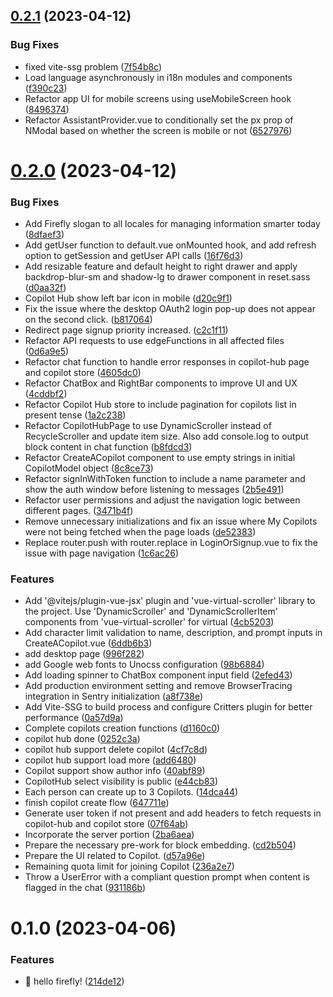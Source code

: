 

## [0.2.1](https://github.com/chenyueban/firefly/compare/v0.2.0...v0.2.1) (2023-04-12)


### Bug Fixes

* fixed vite-ssg problem ([7f54b8c](https://github.com/chenyueban/firefly/commit/7f54b8c2018ac8d0d9e7de0eafbe843bddf70876))
* Load language asynchronously in i18n modules and components ([f390c23](https://github.com/chenyueban/firefly/commit/f390c237e58b64654b2e584898ebca0b07d1f37d))
* Refactor app UI for mobile screens using useMobileScreen hook ([8496374](https://github.com/chenyueban/firefly/commit/849637471a927f276f5b4978936160d3b568956b))
* Refactor AssistantProvider.vue to conditionally set the px prop of NModal based on whether the screen is mobile or not ([6527976](https://github.com/chenyueban/firefly/commit/6527976edbc1b30574adf29f687a81af079772cb))

# [0.2.0](https://github.com/chenyueban/firefly/compare/v0.1.0...v0.2.0) (2023-04-12)


### Bug Fixes

* Add Firefly slogan to all locales for managing information smarter today ([8dfaef3](https://github.com/chenyueban/firefly/commit/8dfaef37a8f5a378badf26d9af897068c2cf3be8))
* Add getUser function to default.vue onMounted hook, and add refresh option to getSession and getUser API calls ([16f76d3](https://github.com/chenyueban/firefly/commit/16f76d3e6aef7af8d60c3a11f16b74858c60a96d))
* Add resizable feature and default height to right drawer and apply backdrop-blur-sm and shadow-lg to drawer component in reset.sass ([d0aa32f](https://github.com/chenyueban/firefly/commit/d0aa32ff284fab09940d78dbcaa2a1032ebaa6d1))
* Copilot Hub show left bar icon in mobile ([d20c9f1](https://github.com/chenyueban/firefly/commit/d20c9f1776fe9bbfa0fe61fd5af8a9851fb9689b))
* Fix the issue where the desktop OAuth2 login pop-up does not appear on the second click. ([b817064](https://github.com/chenyueban/firefly/commit/b817064033966a05ad05005df747f073f37fec3b))
* Redirect page signup priority increased. ([c2c1f11](https://github.com/chenyueban/firefly/commit/c2c1f116168ed510eacaba9d11c1f52b112087ae))
* Refactor API requests to use edgeFunctions in all affected files ([0d6a9e5](https://github.com/chenyueban/firefly/commit/0d6a9e5b7e8b444cc3102d4f3d116c14032a56b9))
* Refactor chat function to handle error responses in copilot-hub page and copilot store ([4605dc0](https://github.com/chenyueban/firefly/commit/4605dc003b1aed3ef7f41a0247341b31cc97d847))
* Refactor ChatBox and RightBar components to improve UI and UX ([4cddbf2](https://github.com/chenyueban/firefly/commit/4cddbf25f42800b8c2017d75f115724f3088ac96))
* Refactor Copilot Hub store to include pagination for copilots list in present tense ([1a2c238](https://github.com/chenyueban/firefly/commit/1a2c2389f2fda924a0dd6aaf041a392ebdebb3e7))
* Refactor CopilotHubPage to use DynamicScroller instead of RecycleScroller and update item size. Also add console.log to output block content in chat function ([b8fdcd3](https://github.com/chenyueban/firefly/commit/b8fdcd3058061a78ad78e8473ed4bb4c07890132))
* Refactor CreateACopilot component to use empty strings in initial CopilotModel object ([8c8ce73](https://github.com/chenyueban/firefly/commit/8c8ce739d076deb0dd320dcde02308208d4927ef))
* Refactor signInWithToken function to include a name parameter and show the auth window before listening to messages ([2b5e491](https://github.com/chenyueban/firefly/commit/2b5e491032a48814b56e27565780e0c23cc686ef))
* Refactor user permissions and adjust the navigation logic between different pages. ([3471b4f](https://github.com/chenyueban/firefly/commit/3471b4f23b99c51f60ecb119000316888d8e40b9))
* Remove unnecessary initializations and fix an issue where My Copilots were not being fetched when the page loads ([de52383](https://github.com/chenyueban/firefly/commit/de52383970407cc5c5182e716b2c74a970227ad1))
* Replace router.push with router.replace in LoginOrSignup.vue to fix the issue with page navigation ([1c6ac26](https://github.com/chenyueban/firefly/commit/1c6ac26127081ac07941f69fa7d3c13a43050390))


### Features

* Add '@vitejs/plugin-vue-jsx' plugin and 'vue-virtual-scroller' library to the project. Use 'DynamicScroller' and 'DynamicScrollerItem' components from 'vue-virtual-scroller' for virtual ([4cb5203](https://github.com/chenyueban/firefly/commit/4cb520316f1266182e2e2f9375d507999f5888cd))
* Add character limit validation to name, description, and prompt inputs in CreateACopilot.vue ([6ddb6b3](https://github.com/chenyueban/firefly/commit/6ddb6b3e09366b5bbf7e2020274dbdb5f2a8934c))
* add desktop page ([996f282](https://github.com/chenyueban/firefly/commit/996f28223af47e744f7d1fc7a00667b9531aa8a7))
* add Google web fonts to Unocss configuration ([98b6884](https://github.com/chenyueban/firefly/commit/98b6884b35f9a5ba55990a399b8e6166911ad8d7))
* Add loading spinner to ChatBox component input field ([2efed43](https://github.com/chenyueban/firefly/commit/2efed437a530a29681328995c0b6d9685583a1c7))
* Add production environment setting and remove BrowserTracing integration in Sentry initialization ([a8f738e](https://github.com/chenyueban/firefly/commit/a8f738e96f0c06b40a122b135aeddd19fced2a58))
* Add Vite-SSG to build process and configure Critters plugin for better performance ([0a57d9a](https://github.com/chenyueban/firefly/commit/0a57d9a89b24d138171f80680884918609087ca6))
* Complete copilots creation functions ([d1160c0](https://github.com/chenyueban/firefly/commit/d1160c06176468e1afc141143d7442c47f2a5fb6))
* copilot hub done ([0252c3a](https://github.com/chenyueban/firefly/commit/0252c3a514f656bcf6875ae3885b6517e318d596))
* copilot hub support delete copilot ([4cf7c8d](https://github.com/chenyueban/firefly/commit/4cf7c8dba1e09dfe07e93ee811df0d4cae40c8c2))
* copilot hub support load more ([add6480](https://github.com/chenyueban/firefly/commit/add6480936b4dddad82da7c6f79c7c030cb5becb))
* Copilot support show author info ([40abf89](https://github.com/chenyueban/firefly/commit/40abf89eb7ac4b4aa379a01e6c216c7d21d56e7e))
* CopilotHub select visibility is public ([e44cb83](https://github.com/chenyueban/firefly/commit/e44cb83afde53e76932e10c656d9c08193084986))
* Each person can create up to 3 Copilots. ([14dca44](https://github.com/chenyueban/firefly/commit/14dca443a8c06d616716f594e685d99af58bd498))
* finish copilot create flow ([647711e](https://github.com/chenyueban/firefly/commit/647711e9ae5c1c437e9034833b9a10e130e7ae5c))
* Generate user token if not present and add headers to fetch requests in copilot-hub and copilot store ([07f64ab](https://github.com/chenyueban/firefly/commit/07f64ab4aacd06157edea29c47541c2ad682f049))
* Incorporate the server portion ([2ba6aea](https://github.com/chenyueban/firefly/commit/2ba6aea9d7c5b17aecb5d7131147d5f282406671))
* Prepare the necessary pre-work for block embedding. ([cd2b504](https://github.com/chenyueban/firefly/commit/cd2b50440199a2173efbc6b7427bfee310f72e65))
* Prepare the UI related to Copilot. ([d57a96e](https://github.com/chenyueban/firefly/commit/d57a96ea884425b87eda5a9d2f17023846f6ee85))
* Remaining quota limit for joining Copilot ([236a2e7](https://github.com/chenyueban/firefly/commit/236a2e75a5c849805199fbe2e77b87a6f9f1abd6))
* Throw a UserError with a compliant question prompt when content is flagged in the chat ([931186b](https://github.com/chenyueban/firefly/commit/931186bb41e5a48b2136c67abb3b328e754516b4))

# 0.1.0 (2023-04-06)


### Features

* :tada: hello firefly! ([214de12](https://github.com/chenyueban/firefly/commit/214de1229709f3dd3d09f0e96465b1ee206f13f0))